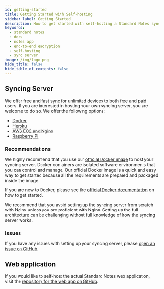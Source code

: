 ```yaml
---
id: getting-started
title: Getting Started with Self-hosting
sidebar_label: Getting Started
description: How to get started with self-hosting a Standard Notes syncing server.
keywords:
  - standard notes
  - docs
  - notes app
  - end-to-end encryption
  - self-hosting
  - sync server
image: /img/logo.png
hide_title: false
hide_table_of_contents: false
---
```


## Syncing Server

We offer free and fast sync for unlimited devices to both free and paid users. If you are interested in hosting your own syncing server, you are welcome to do so. We offer the following options:

- [Docker](./docker.md)
- [Heroku](./heroku.md)
- [AWS EC2 and Nginx](./ec2-nginx.md)
- [Raspberry Pi](./raspberry-pi.md)

### Recommendations

We highly recommend that you use our [official Docker image](https://hub.docker.com/repository/docker/standardnotes/syncing-server) to host your syncing server. Docker containers are isolated software environments that you can control and manage. Our official Docker image is a quick and easy way to get started because all the requirements are prepared and packaged inside the image.

If you are new to Docker, please see the [official Docker documentation](https://docs.docker.com/get-started/) on how to get started.

We recommend that you avoid setting up the syncing server from scratch with Nginx unless you are proficient with Nginx. Setting up the full architecture can be challenging without full knowledge of how the syncing server works.

### Issues

If you have any issues with setting up your syncing server, please [open an issue on GitHub](https://github.com/standardnotes/syncing-server/issues). 

## Web application

If you would like to self-host the actual Standard Notes web application, visit the [repository for the web app on GitHub](https://github.com/standardnotes/web).
